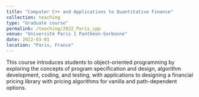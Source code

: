 ```yaml
---
title: "Computer C++ and Applications to Quantitative Finance"
collection: teaching
type: "Graduate course"
permalink: /teaching/2022_Paris_cpp
venue: "Université Paris 1 Panthéon‑Sorbonne"
date: 2022-03-01
location: "Paris, France"
---
```


This course introduces students to object-oriented programming by exploring the concepts of program specification and design, algorithm development, coding, and testing, with applications to designing a financial pricing library with pricing algorithms for vanilla and path-dependent options.
